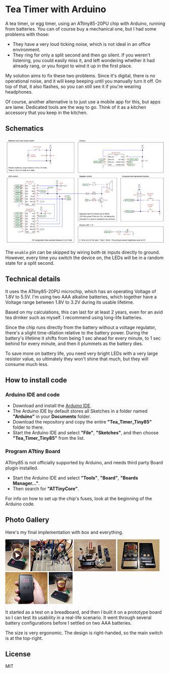 # Tea Timer with Arduino
A tea timer, or egg timer, using an ATtiny85-20PU chip with Arduino, running from batteries. You can of course buy a mechanical one, but I had some problems with those:
-   They have a very loud ticking noise, which is not ideal in an office environment.
-   They ring for only a split second and then go silent. If you weren't listening, you could easily miss it, and left wondering whether it had already rang, or you forgot to wind it up in the first place.

My solution aims to fix these two problems. Since it's digital, there is no operational noise, and it will keep beeping until you manually turn it off. On top of that, it also flashes, so you can still see it if you're wearing headphones.

Of course, another alternative is to just use a mobile app for this, but apps are lame. Dedicated tools are the way to go. Think of it as a kitchen accessory that you keep in the kitchen.

## Schematics
![Wiring Diagram](tea_timer_schematics.png)

The `enable` pin can be skipped by wiring both `OE` inputs directly to ground. However, every time you switch the device on, the LEDs will be in a random state for a split second.

## Technical details
It uses the ATtiny85-20PU microchip, which has an operating Voltage of 1.8V to 5.5V. I'm using two AAA alkaline batteries, which together have a Voltage range between 1.8V to 3.2V during its usable lifetime.

Based on my calculations, this can last for at least 2 years, even for an avid tea drinker such as myself. I recommend using long-life batteries.

Since the chip runs directly from the battery without a voltage regulator, there's a slight time-dilation relative to the battery power. During the battery's lifetime it shifts from being 1 sec ahead for every minute, to 1 sec behind for every minute, and then it plummets as the battery dies.

To save more on battery life, you need very bright LEDs with a very large resistor value, so ultimately they won't shine that much, but they will consume much less.

## How to install code
### Arduino IDE and code
- Download and install the [Arduino IDE](https://www.arduino.cc/en/software).
- The Arduino IDE by default stores all Sketches in a folder named **"Arduino"** in your **Documents** folder.
- Download the repository and copy the entire **"Tea_Timer_Tiny85"** folder to there.
- Start the Arduino IDE and select **"File"**, **"Sketches"**, and then choose **"Tea_Timer_Tiny85"** from the list.

### Program ATtiny Board
ATtiny85 is not officially supported by Arduino, and needs third party Board plugin installed.
- Start the Arduino IDE and select **"Tools"**, **"Board"**, **"Boards Manager..."**.
- Then search for **"ATTinyCore"**.

For info on how to set up the chip's fuses, look at the beginning of the Arduino code.

## Photo Gallery
Here's my final implementation with box and everything.

[![Gallery1](media/thumb/tea_timer_beep_t.jpg)](media/tea_timer_beep.mp4)
[![Gallery2](media/thumb/tea_timer_1_t.jpg)](media/tea_timer_1.jpg)
[![Gallery3](media/thumb/tea_timer_2_t.jpg)](media/tea_timer_2.jpg)
[![Gallery4](media/thumb/tea_timer_3_t.jpg)](media/tea_timer_3.jpg)
[![Gallery5](media/thumb/tea_timer_4_t.jpg)](media/tea_timer_4.jpg)
[![Gallery6](media/thumb/tea_timer_5_t.jpg)](media/tea_timer_5.jpg)

It started as a test on a breadboard, and then I built it on a prototype board so I can test its usability in a real-life scenario. It went through several battery configurations before I settled on two AAA batteries.

The size is very ergonomic. The design is right-handed, so the main switch is at the top-right.

## License
MIT